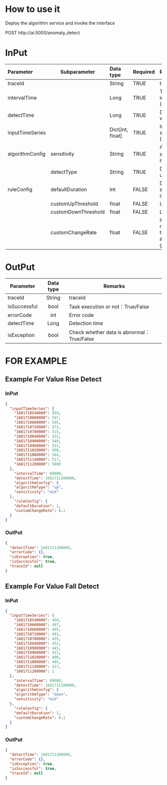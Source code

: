# How to use it
Deploy the algorithm service and invoke the interface

POST   http://ai:5000/anomaly_detect
# InPut
| Parameter       | Subparameter        | Data type        | Required | Remarks                                                         |
|:----------------|---------------------|:-----------------|:---------|:----------------------------------------------------------------|
| traceId         |                     | String           | TRUE     | traceId                                                         |
| intervalTime    |                     | Long             | TRUE     | Timing data interval time (ms)                                  |
| detectTime      |                     | Long             | TRUE     | Detection time, whole minutes                                   |
| inputTimeSeries |                     | Dict[int, float] | TRUE     | Input time sequence data {k1: v1,  k2:v2}                       |
| algorithmConfig | sensitivity         | String           | TRUE     | Algorithm sensitivity，high/mid/low                              |
|                 | detectType          | String           | TRUE     | Detection type: up/down/fallZero                                |
| ruleConfig      | defaultDuration     | Int              | FALSE    | Duration of an alarm. The default value is 2                    |
|                 | customUpThreshold   | float            | FALSE    | Upper limit alarm                                               |
|                 | customDownThreshold | float            | FALSE    | Lower limit alarm                                               |
|                 | customChangeRate    | float            | FALSE    | If the change rate exceeds the threshold, an alarm is generated |
# OutPut
| Parameter    | Data type | Remarks                                   |
|--------------|:---------:|-------------------------------------------|
| traceId      |  String   | traceId                                   |
| isSuccessful |   bool    | Task execution or not：True/False          |
| errorCode    |    int    | Error code                                |
| detectTime   |   Long    | Detection time                            |
| isException  |   bool    | Check whether data is abnormal：True/False |
# FOR EXAMPLE
## Example For Value Rise Detect
### InPut
```json
{
  "inputTimeSeries": {
    "1681710540000": 559,
    "1681710600000": 597,
    "1681710660000": 505,
    "1681710720000": 572,
    "1681710780000": 515,
    "1681710840000": 552,
    "1681710900000": 549,
    "1681710960000": 521,
    "1681711020000": 500,
    "1681711080000": 564,
    "1681711140000": 517,
    "1681711200000": 5000
  },
    "intervalTime": 60000,
    "detectTime": 1681711200000,
    "algorithmConfig": {
    "algorithmType": "up",
    "sensitivity": "mid"
  },
    "ruleConfig": {
    "defaultDuration": 1,
    "customChangeRate": 0.1
  }
}
```
### OutPut
```json
{
  "detectTime": 1681711200000,
  "errorCode": {},
  "isException": true,
  "isSuccessful": true,
  "traceId": null
}
```
## Example For Value Fall Detect
### InPut
```json
{
  "inputTimeSeries": {
    "1681710540000": 459,
    "1681710600000": 497,
    "1681710660000": 405,
    "1681710720000": 482,
    "1681710780000": 435,
    "1681710840000": 452,
    "1681710900000": 445,
    "1681710960000": 421,
    "1681711020000": 400,
    "1681711080000": 445,
    "1681711140000": 417,
    "1681711200000": 1
  },
    "intervalTime": 60000,
    "detectTime": 1681711200000,
    "algorithmConfig": {
    "algorithmType": "down",
    "sensitivity": "mid"
  },
    "ruleConfig": {
    "defaultDuration": 1,
    "customChangeRate": 0.1
  }
}
```
### OutPut
```json
{
  "detectTime": 1681711200000,
  "errorCode": {},
  "isException": true,
  "isSuccessful": true,
  "traceId": null
}
```